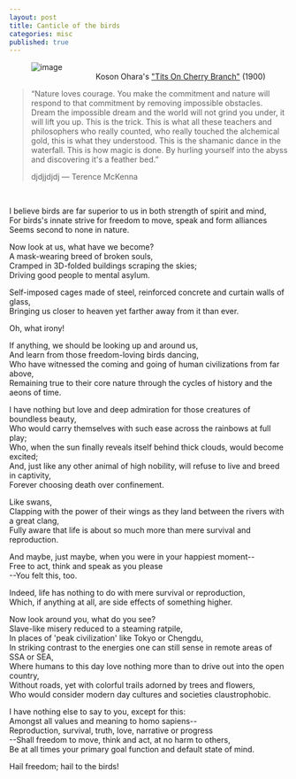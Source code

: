 ```yaml
---
layout: post
title: Canticle of the birds
categories: misc
published: true
---
```

<p>
<figure>
    <img src='/blog/assets/images/ohara_koson_cherry_branch.jpeg' alt='image' />
    <figcaption style="text-align: right">Koson Ohara's <a href="https://artvee.com/dl/tits-on-cherry-branch/" target="_blank">"Tits On Cherry Branch"</a> (1900)</figcaption>
</figure> 

<blockquote>
  <p>“Nature loves courage. You make the commitment and nature will respond to that commitment by removing impossible obstacles. Dream the impossible dream and the world will not grind you under, it will lift you up. This is the trick. This is what all these teachers and philosophers who really counted, who really touched the alchemical gold, this is what they understood. This is the shamanic dance in the waterfall. This is how magic is done. By hurling yourself into the abyss and discovering it's a feather bed.”

djdjjdjdj 
― Terence McKenna</p>
</blockquote>
<br>
<p>
I believe birds are far superior to us in both strength of spirit and mind,<br>
For birds's innate strive for freedom to move, speak and form alliances<br>
Seems second to none in nature.<br>
</p><p>
Now look at us, what have we become?<br>
A mask-wearing breed of broken souls,<br>
Cramped in 3D-folded buildings scraping the skies;<br>
Driving good people to mental asylum.<br>
</p><p>
Self-imposed cages made of steel, reinforced concrete and curtain walls of glass,<br>
Bringing us closer to heaven yet farther away from it than ever.<br>
<p><p>
Oh, what irony!
</p><p>
If anything, we should be looking up and around us,<br>
And learn from those freedom-loving birds dancing,<br>
Who have witnessed the coming and going of human civilizations from far above,<br>
Remaining true to their core nature through the cycles of history and the aeons of time.
</p><p>
I have nothing but love and deep admiration for those creatures of boundless beauty,<br>
Who would carry themselves with such ease across the rainbows at full play;<br>
Who, when the sun finally reveals itself behind thick clouds, would become excited;<br>
And, just like any other animal of high nobility, will refuse to live and breed in captivity,<br>
Forever choosing death over confinement.
</p><p>
Like swans,<br>
Clapping with the power of their wings as they land between the rivers with a great clang,<br>
Fully aware that life is about so much more than mere survival and reproduction.
</p><p>
And maybe, just maybe, when you were in your happiest moment--<br>
Free to act, think and speak as you please<br>
--You felt this, too.
</p><p>
Indeed, life has nothing to do with mere survival or reproduction,<br>
Which, if anything at all, are side effects of something higher.
</p><p>
Now look around you, what do you see?<br>
Slave-like misery reduced to a steaming ratpile,<br>
In places of 'peak civilization' like Tokyo or Chengdu,<br>
In striking contrast to the energies one can still sense in remote areas of SSA or SEA,<br>
Where humans to this day love nothing more than to drive out into the open country,<br>
Without roads, yet with colorful trails adorned by trees and flowers,<br>
Who would consider modern day cultures and societies claustrophobic.
</p><p>
I have nothing else to say to you, except for this:<br>
Amongst all values and meaning to homo sapiens--<br>
Reproduction, survival, truth, love, narrative or progress<br>
--Shall freedom to move, think and act, at no harm to others,<br>
Be at all times your primary goal function and default state of mind.
</p>
Hail freedom; hail to the birds!